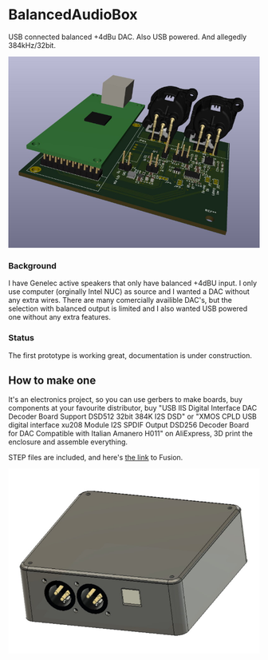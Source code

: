 # BalancedAudioBox

USB connected balanced +4dBu DAC. Also USB powered. And allegedly 384kHz/32bit.

![Balanced Audio Box render](./media/BalancedAudioBox.jpg?raw=true)

### Background

I have Genelec active speakers that only have balanced +4dBU input. I only use computer (orginally Intel NUC) as source and I wanted a DAC without any extra wires. There are many comercially availible DAC's, but the selection with balanced output is limited and I also wanted USB powered one without any extra features.

### Status

The first prototype is working great, documentation is under construction.

## How to make one

It's an electronics project, so you can use gerbers to make boards, buy components at your favourite distributor, buy "USB IIS Digital Interface DAC Decoder Board Support DSD512 32bit 384K I2S DSD" or "XMOS CPLD USB digital interface xu208 Module I2S SPDIF Output DSD256 Decoder Board for DAC Compatible with Italian Amanero H011" on AliExpress, 3D print the enclosure and assemble everything.

STEP files are included, and here's [the link](https://a360.co/3yRnoUF) to Fusion.

![NUC inspired case](./media/NUC-like-case.jpg?raw=true)





